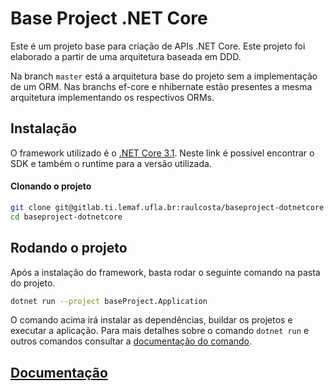 # Base Project .NET Core

Este é um projeto base para criação de APIs .NET Core.
Este projeto foi elaborado a partir de uma arquitetura baseada em DDD. 

Na branch `master` está a arquitetura base do projeto sem a implementação de um ORM. Nas branchs ef-core e nhibernate estão presentes a mesma arquitetura implementando os respectivos ORMs.

## Instalação

O framework utilizado é o [.NET Core 3.1](https://dotnet.microsoft.com/download/dotnet-core/3.1). Neste link é possível encontrar o SDK e também o runtime para a versão utilizada.

#### Clonando o projeto
```bash
git clone git@gitlab.ti.lemaf.ufla.br:raulcosta/baseproject-dotnetcore.git
cd baseproject-dotnetcore
```

## Rodando o projeto
Após a instalação do framework, basta rodar o seguinte comando na pasta do projeto.

```bash
dotnet run --project baseProject.Application
```

O comando acima irá instalar as dependências, buildar os projetos e executar a aplicação. Para mais detalhes sobre o comando `dotnet run` e outros comandos consultar a [documentação do comando](https://docs.microsoft.com/en-us/dotnet/core/tools/dotnet-run).

## [Documentação](https://docs.microsoft.com/en-us/aspnet/core/?view=aspnetcore-3.1)
